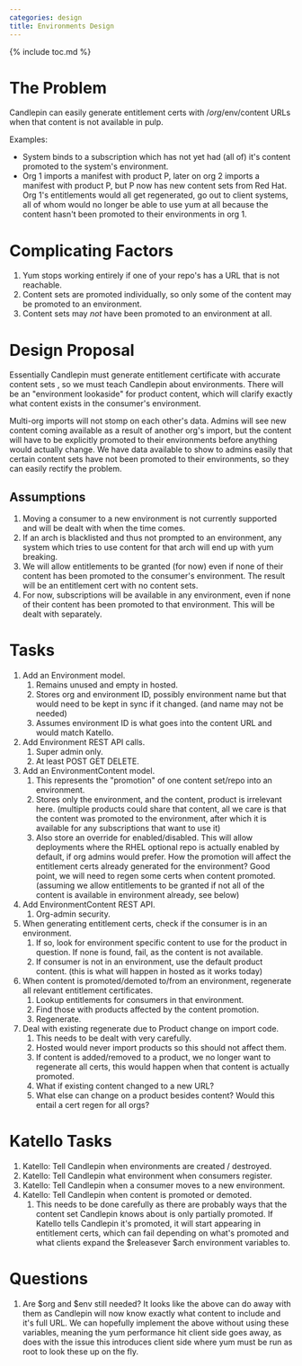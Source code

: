 ```yaml
---
categories: design
title: Environments Design
---
```

{% include toc.md %}

# The Problem
Candlepin can easily generate entitlement certs with /$org/$env/content URLs
when that content is not available in pulp.

Examples:

* System binds to a subscription which has not yet had (all of) it's content promoted to the system's environment.
* Org 1 imports a manifest with product P, later on org 2 imports a manifest
  with product P, but P now has new content sets from Red Hat. Org 1's
  entitlements would all get regenerated, go out to client systems, all of whom
  would no longer be able to use yum at all because the content hasn't been
  promoted to their environments in org 1.

# Complicating Factors
1. Yum stops working entirely if one of your repo's has a URL that is not reachable.
1. Content sets are promoted individually, so only some of the content may be promoted to an environment.
1. Content sets may *not* have been promoted to an environment at all.

# Design Proposal
Essentially Candlepin must generate entitlement certificate with accurate
content sets , so we must teach Candlepin about environments. There will be an
"environment lookaside" for product content, which will clarify exactly what
content exists in the consumer's environment.

Multi-org imports will not stomp on each other's data. Admins will see new
content coming available as a result of another org's import, but the content
will have to be explicitly promoted to their environments before anything would
actually change. We have data available to show to admins easily that certain
content sets have not been promoted to their environments, so they can easily
rectify the problem.

## Assumptions
1. Moving a consumer to a new environment is not currently supported and will be dealt with when the time comes.
1. If an arch is blacklisted and thus not prompted to an environment, any system which tries to use content for that arch will end up with yum breaking.
1. We will allow entitlements to be granted (for now) even if none of their content has been promoted to the consumer's environment. The result will be an entitlement cert with no content sets.
1. For now, subscriptions will be available in any environment, even if none of their content has been promoted to that environment. This will be dealt with separately.

# Tasks
1. Add an Environment model.
   1. Remains unused and empty in hosted.
   1. Stores org and environment ID, possibly environment name but that would need to be kept in sync if it changed. (and name may not be needed)
   1. Assumes environment ID is what goes into the content URL and would match Katello.
1. Add Environment REST API calls.
   1. Super admin only.
   1. At least POST GET DELETE.
1. Add an EnvironmentContent model.
   1. This represents the "promotion" of one content set/repo into an environment.
   1. Stores only the environment, and the content, product is irrelevant here. (multiple products could share that content, all we care is that the content was promoted to the environment, after which it is available for any subscriptions that want to use it)
   1. Also store an override for enabled/disabled. This will allow deployments
      where the RHEL optional repo is actually enabled by default, if org
      admins would prefer.  How the promotion will affect the entitlement certs
      already generated for the environment? Good point, we will need to regen some
      certs when content promoted. (assuming we allow entitlements to be granted if
      not all of the content is available in environment already, see below)
1. Add EnvironmentContent REST API.
   1. Org-admin security.
1. When generating entitlement certs, check if the consumer is in an environment.
   1. If so, look for environment specific content to use for the product in
      question. If none is found, fail, as the content is not available.
   1. If consumer is not in an environment, use the default product content.
      (this is what will happen in hosted as it works today)
1. When content is promoted/demoted to/from an environment, regenerate all relevant entitlement certificates.
   1. Lookup entitlements for consumers in that environment.
   1. Find those with products affected by the content promotion.
   1. Regenerate.
1. Deal with existing regenerate due to Product change on import code.
   1. This needs to be dealt with very carefully.
   1. Hosted would never import products so this should not affect them.
   1. If content is added/removed to a product, we no longer want to regenerate all certs, this would happen when that content is actually promoted.
   1. What if existing content changed to a new URL?
   1. What else can change on a product besides content? Would this entail a cert regen for all orgs?

# Katello Tasks
1. Katello: Tell Candlepin when environments are created / destroyed.
1. Katello: Tell Candlepin what environment when consumers register.
1. Katello: Tell Candlepin when a consumer moves to a new environment.
1. Katello: Tell Candlepin when content is promoted or demoted.
   1. This needs to be done carefully as there are probably ways that the
     content set Candlepin knows about is only partially promoted. If Katello
     tells Candlepin it's promoted, it will start appearing in entitlement certs,
     which can fail depending on what's promoted and what clients expand the
     $releasever $arch environment variables to.
    
# Questions
1. Are $org and $env still needed? It looks like the above can do away with
   them as Candlepin will now know exactly what content to include and it's
   full URL. We can hopefully implement the above without using these variables,
   meaning the yum performance hit client side goes away, as does with the issue
   this introduces client side where yum must be run as root to look these up on
   the fly.
